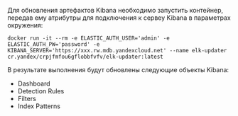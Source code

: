 Для обновления артефактов Kibana необходимо запустить контейнер, передав ему атрибутры для подключения к сервеу Kibana в параметрах окружения:

```
docker run -it --rm -e ELASTIC_AUTH_USER='admin' -e ELASTIC_AUTH_PW='password' -e KIBANA_SERVER='https://xxx.rw.mdb.yandexcloud.net' --name elk-updater cr.yandex/crpjfmfou6gflobbfvfv/elk-updater:latest
```

В результате выполнения будут обновлены следующие объекты Kibana:
- Dashboard
- Detection Rules
- Filters
- Index Patterns
